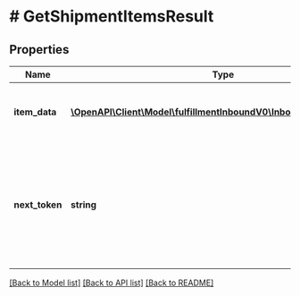 # # GetShipmentItemsResult

## Properties

Name | Type | Description | Notes
------------ | ------------- | ------------- | -------------
**item_data** | [**\OpenAPI\Client\Model\fulfillmentInboundV0\InboundShipmentItem[]**](InboundShipmentItem.md) | A list of inbound shipment item information. | [optional]
**next_token** | **string** | When present and not empty, pass this string token in the next request to return the next response page. | [optional]

[[Back to Model list]](../../README.md#models) [[Back to API list]](../../README.md#endpoints) [[Back to README]](../../README.md)
